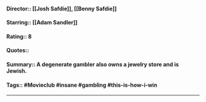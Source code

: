 #### Director:: [[Josh Safdie]], [[Benny Safdie]]
#### Starring:: [[Adam Sandler]]
#### Rating:: 8
#### Quotes::
#### Summary:: A degenerate gambler also owns a jewelry store and is Jewish.
#### Tags:: #Movieclub #insane #gambling #this-is-how-i-win

---
